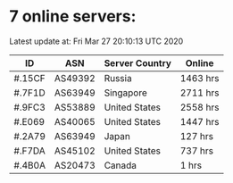 # 7 online servers:

Latest update at: Fri Mar 27 20:10:13 UTC 2020

| ID | ASN | Server Country | Online |
| -- | --- | -------------- | ------ |
| #.15CF | AS49392 | Russia | 1463 hrs |
| #.7F1D | AS63949 | Singapore | 2711 hrs |
| #.9FC3 | AS53889 | United States | 2558 hrs |
| #.E069 | AS40065 | United States | 1447 hrs |
| #.2A79 | AS63949 | Japan | 127 hrs |
| #.F7DA | AS45102 | United States | 737 hrs |
| #.4B0A | AS20473 | Canada | 1 hrs |

